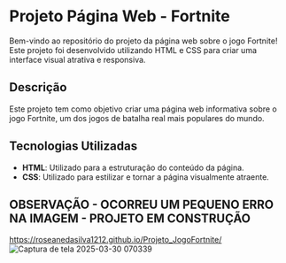 # Projeto Página Web - Fortnite

Bem-vindo ao repositório do projeto da página web sobre o jogo Fortnite! Este projeto foi desenvolvido utilizando HTML e CSS para criar uma interface visual atrativa e responsiva.

## Descrição

Este projeto tem como objetivo criar uma página web informativa sobre o jogo Fortnite, um dos jogos de batalha real mais populares do mundo. 




## Tecnologias Utilizadas

- **HTML**: Utilizado para a estruturação do conteúdo da página.
- **CSS**: Utilizado para estilizar e tornar a página visualmente atraente.

## OBSERVAÇÃO - OCORREU UM PEQUENO ERRO NA IMAGEM - PROJETO EM CONSTRUÇÃO

https://roseanedasilva1212.github.io/Projeto_JogoFortnite/
![Captura de tela 2025-03-30 070339](https://github.com/user-attachments/assets/ac19f1cf-7efd-4461-aa61-44d5184b668c)
